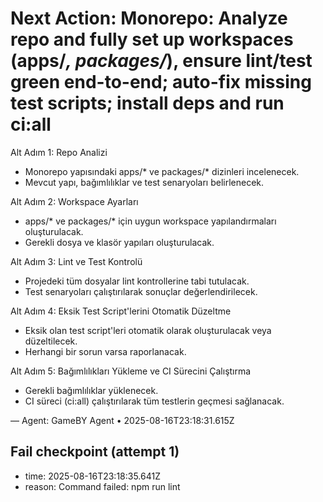 # Next Action: Monorepo: Analyze repo and fully set up workspaces (apps/*, packages/*), ensure lint/test green end-to-end; auto-fix missing test scripts; install deps and run ci:all

Alt Adım 1: Repo Analizi
- Monorepo yapısındaki apps/* ve packages/* dizinleri incelenecek.
- Mevcut yapı, bağımlılıklar ve test senaryoları belirlenecek.

Alt Adım 2: Workspace Ayarları
- apps/* ve packages/* için uygun workspace yapılandırmaları oluşturulacak.
- Gerekli dosya ve klasör yapıları oluşturulacak.

Alt Adım 3: Lint ve Test Kontrolü
- Projedeki tüm dosyalar lint kontrollerine tabi tutulacak.
- Test senaryoları çalıştırılarak sonuçlar değerlendirilecek.

Alt Adım 4: Eksik Test Script'lerini Otomatik Düzeltme
- Eksik olan test script'leri otomatik olarak oluşturulacak veya düzeltilecek.
- Herhangi bir sorun varsa raporlanacak.

Alt Adım 5: Bağımlılıkları Yükleme ve CI Sürecini Çalıştırma
- Gerekli bağımlılıklar yüklenecek.
- CI süreci (ci:all) çalıştırılarak tüm testlerin geçmesi sağlanacak.

— Agent: GameBY Agent • 2025-08-16T23:18:31.615Z


## Fail checkpoint (attempt 1)
- time: 2025-08-16T23:18:35.641Z
- reason: Command failed: npm run lint
